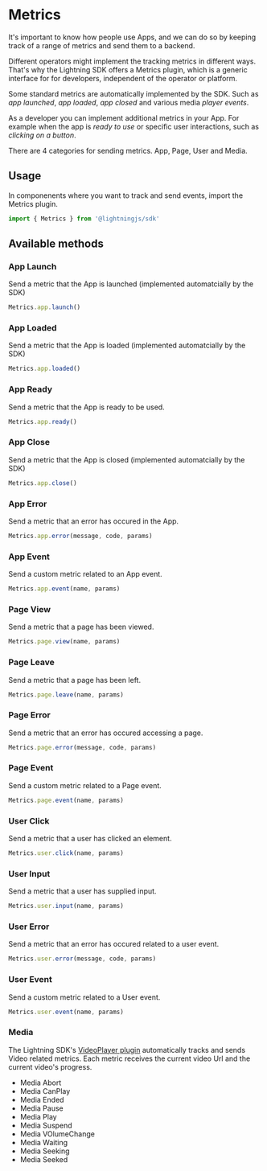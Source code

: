 # Metrics

It's important to know how people use Apps, and we can do so by keeping track of a range of metrics and send them to a backend.

Different operators might implement the tracking metrics in different ways. That's why the Lightning SDK offers a Metrics plugin, which is a generic interface for for developers, independent of the operator or platform.

Some standard metrics are automatically implemented by the  SDK. Such as _app launched_, _app loaded_, _app closed_ and various media _player events_.

As a developer you can implement additional metrics in your App. For example when the app is _ready to use_ or specific user interactions, such as _clicking on a button_.

There are 4 categories for sending metrics. App, Page, User and Media.

## Usage

In componenents where you want to track and send events, import the Metrics plugin.

```js
import { Metrics } from '@lightningjs/sdk'
```

## Available methods

### App Launch

Send a metric that the App is launched (implemented automatcially by the SDK)

```js
Metrics.app.launch()
```

### App Loaded

Send a metric that the App is loaded (implemented automatcially by the SDK)

```js
Metrics.app.loaded()
```

### App Ready

Send a metric that the App is ready to be used.

```js
Metrics.app.ready()
```

### App Close

Send a metric that the App is closed (implemented automatcially by the SDK)

```js
Metrics.app.close()
```

### App Error

Send a metric that an error has occured in the App.

```js
Metrics.app.error(message, code, params)
```

### App Event

Send a custom metric related to an App event.

```js
Metrics.app.event(name, params)
```

### Page View

Send a metric that a page has been viewed.

```js
Metrics.page.view(name, params)
```

### Page Leave

Send a metric that a page has been left.

```js
Metrics.page.leave(name, params)
```

### Page Error

Send a metric that an error has occured accessing a page.

```js
Metrics.page.error(message, code, params)
```

### Page Event

Send a custom metric related to a Page event.

```js
Metrics.page.event(name, params)
```

### User Click

Send a metric that a user has clicked an element.

```js
Metrics.user.click(name, params)
```

### User Input

Send a metric that a user has supplied input.

```js
Metrics.user.input(name, params)
```

### User Error

Send a metric that an error has occured related to a user event.

```js
Metrics.user.error(message, code, params)
```

### User Event

Send a custom metric related to a User event.

```js
Metrics.user.event(name, params)
```

### Media

The Lightning SDK's [VideoPlayer plugin](/plugins/videoplayer) automatically tracks and sends Video related metrics. Each metric receives the current video Url and the current video's progress.

- Media Abort
- Media CanPlay
- Media Ended
- Media Pause
- Media Play
- Media Suspend
- Media VOlumeChange
- Media  Waiting
- Media Seeking
- Media Seeked

<!-- ### Generic Error

### Generic Event -->
